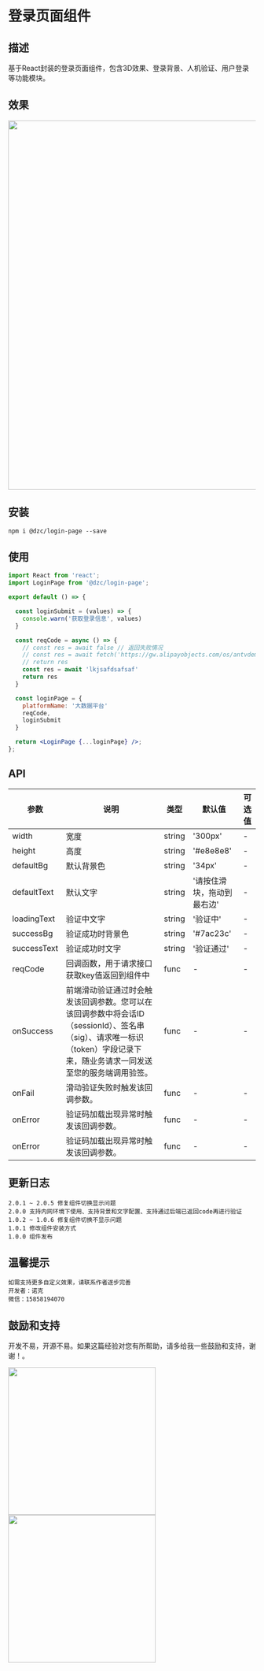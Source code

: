# 登录页面组件

## 描述

基于React封装的登录页面组件，包含3D效果、登录背景、人机验证、用户登录等功能模块。

## 效果

<img src="https://s2.loli.net/2022/01/14/hkWqHprfb1gKQZN.png" width="750"/>

## 安装

```
npm i @dzc/login-page --save
```

## 使用

```jsx
import React from 'react';
import LoginPage from '@dzc/login-page';

export default () => {

  const loginSubmit = (values) => {
    console.warn('获取登录信息', values)
  }

  const reqCode = async () => {
    // const res = await false // 返回失败情况
    // const res = await fetch('https://gw.alipayobjects.com/os/antvdemo/assets/data/diamond.json') // 返回成功
    // return res
    const res = await 'lkjsafdsafsaf'
    return res
  }

  const loginPage = {
    platformName: '大数据平台'
    reqCode,
    loginSubmit
  }

  return <LoginPage {...loginPage} />;
};

```

## API

| 参数 | 说明 | 类型 | 默认值 | 可选值 |
| --- | --- | --- | --- | --- |
| width | 宽度 | string | '300px' | - |
| height | 高度 | string | '#e8e8e8' | - |
| defaultBg | 默认背景色 | string | '34px' | - |
| defaultText | 默认文字 | string | '请按住滑块，拖动到最右边' | - |
| loadingText | 验证中文字 | string | '验证中' | - |
| successBg | 验证成功时背景色 | string | '#7ac23c' | - |
| successText | 验证成功时文字 | string | '验证通过' | - |
| reqCode | 回调函数，用于请求接口获取key值返回到组件中 | func | - | - |
| onSuccess | 前端滑动验证通过时会触发该回调参数。您可以在该回调参数中将会话ID（sessionId）、签名串（sig）、请求唯一标识（token）字段记录下来，随业务请求一同发送至您的服务端调用验签。 | func | - | - |
| onFail | 滑动验证失败时触发该回调参数。 | func | - | - |
| onError | 验证码加载出现异常时触发该回调参数。 | func | - | - |
| onError | 验证码加载出现异常时触发该回调参数。 | func | - | - |


## 更新日志

```
2.0.1 ~ 2.0.5 修复组件切换显示问题
2.0.0 支持内网环境下使用、支持背景和文字配置、支持通过后端已返回code再进行验证
1.0.2 ~ 1.0.6 修复组件切换不显示问题
1.0.1 修改组件安装方式
1.0.0 组件发布
```

## 温馨提示

```
如需支持更多自定义效果，请联系作者逐步完善
开发者：诺克
微信：15858194070
```

## 鼓励和支持

开发不易，开源不易。如果这篇经验对您有所帮助，请多给我一些鼓励和支持，谢谢！。

<img src="https://i.loli.net/2021/11/12/IgrFyOTfE5AkWpu.jpg" width="300"/><img src="https://i.loli.net/2021/11/12/AMhSpxZX19d5CIq.jpg" width="300"/>
